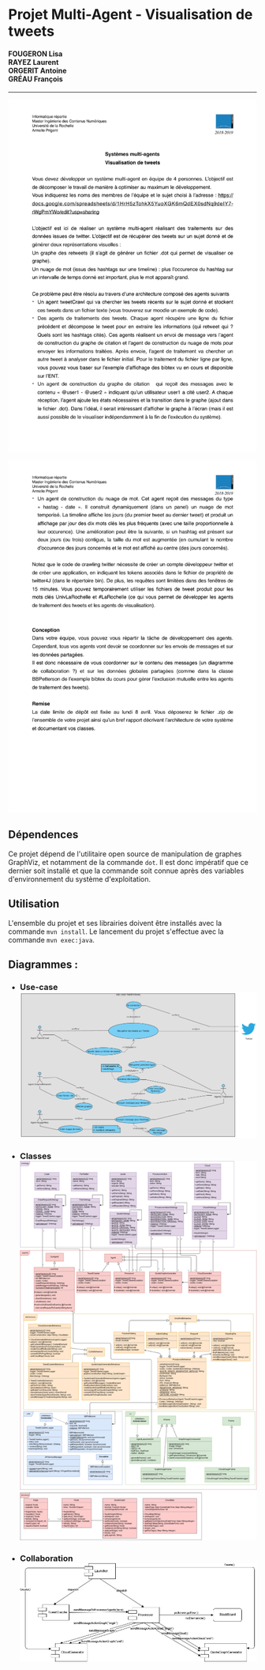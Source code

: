 # Projet Multi-Agent - Visualisation de tweets

#### FOUGERON Lisa<br>RAYEZ Laurent<br>ORGERIT Antoine<br>GRÉAU François
___
![Page 1 Sujet](uml/SujetP1.jpg)

![Page 1 Sujet](uml/SujetP2.jpg)

## Dépendences
Ce projet dépend de l'utilitaire open source de manipulation de graphes GraphViz, et notamment de la commande `dot`.
Il est donc impératif que ce dernier soit installé et que la commande soit connue après des variables d'environnement du système d'exploitation.

## Utilisation
L'ensemble du projet et ses librairies doivent être installés avec la commande `mvn install`.
Le lancement du projet s'effectue avec la commande `mvn exec:java`.

## Diagrammes :
- ### Use-case<br> ![Use Case Diagram](uml/usecase.png)
- ### Classes<br> ![Class Diagram](uml/classes.png)
- ### Collaboration<br> ![Collaboration Diagram](uml/colaboration.png)